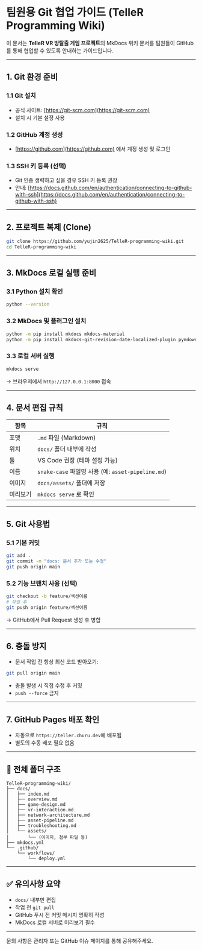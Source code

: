 # 팀원용 Git 협업 가이드 (TelleR Programming Wiki)

이 문서는 **TelleR VR 방탈출 게임 프로젝트**의 MkDocs 위키 문서를 팀원들이 GitHub를 통해 협업할 수 있도록 안내하는 가이드입니다.

---

## 1. Git 환경 준비

### 1.1 Git 설치

* 공식 사이트: [https://git-scm.com](https://git-scm.com)
* 설치 시 기본 설정 사용

### 1.2 GitHub 계정 생성

* [https://github.com](https://github.com) 에서 계정 생성 및 로그인

### 1.3 SSH 키 등록 (선택)

* Git 인증 생략하고 싶을 경우 SSH 키 등록 권장
* 안내: [https://docs.github.com/en/authentication/connecting-to-github-with-ssh](https://docs.github.com/en/authentication/connecting-to-github-with-ssh)

---

## 2. 프로젝트 복제 (Clone)

```bash
git clone https://github.com/yujin2625/TelleR-programming-wiki.git
cd TelleR-programming-wiki
```

---

## 3. MkDocs 로컬 실행 준비

### 3.1 Python 설치 확인

```bash
python --version
```

### 3.2 MkDocs 및 플러그인 설치

```bash
python -m pip install mkdocs mkdocs-material
python -m pip install mkdocs-git-revision-date-localized-plugin pymdown-extensions
```

### 3.3 로컬 서버 실행

```bash
mkdocs serve
```

→ 브라우저에서 `http://127.0.0.1:8000` 접속

---

## 4. 문서 편집 규칙

| 항목     | 규칙                                               |
| -------- | -------------------------------------------------- |
| 포맷     | `.md` 파일 (Markdown)                              |
| 위치     | `docs/` 폴더 내부에 작성                           |
| 툴       | VS Code 권장 (테마 설정 가능)                      |
| 이름     | `snake-case` 파일명 사용 (예: `asset-pipeline.md`) |
| 이미지   | `docs/assets/` 폴더에 저장                         |
| 미리보기 | `mkdocs serve` 로 확인                             |

---

## 5. Git 사용법

### 5.1 기본 커밋

```bash
git add .
git commit -m "docs: 문서 추가 또는 수정"
git push origin main
```

### 5.2 기능 브랜치 사용 (선택)

```bash
git checkout -b feature/섹션이름
# 작업 후
git push origin feature/섹션이름
```

→ GitHub에서 Pull Request 생성 후 병합

---

## 6. 충돌 방지

* 문서 작업 전 항상 최신 코드 받아오기:

```bash
git pull origin main
```

* 충돌 발생 시 직접 수정 후 커밋
* `push --force` 금지

---

## 7. GitHub Pages 배포 확인

* 자동으로 `https://teller.churu.dev`에 배포됨
* 별도의 수동 배포 필요 없음

---

## 📁 전체 폴더 구조

```
TelleR-programming-wiki/
├── docs/
│   ├── index.md
│   ├── overview.md
│   ├── game-design.md
│   ├── vr-interaction.md
│   ├── network-architecture.md
│   ├── asset-pipeline.md
│   ├── troubleshooting.md
│   └── assets/
│       └── (이미지, 첨부 파일 등)
├── mkdocs.yml
└── .github/
    └── workflows/
        └── deploy.yml
```

---

## ✅ 유의사항 요약

* `docs/` 내부만 편집
* 작업 전 `git pull`
* GitHub 푸시 전 커밋 메시지 명확히 작성
* MkDocs 로컬 서버로 미리보기 필수

---

문의 사항은 관리자 또는 GitHub 이슈 페이지를 통해 공유해주세요.
